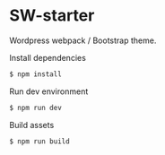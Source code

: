 # SW-starter
Wordpress webpack / Bootstrap theme.

Install dependencies
```sh
$ npm install
```
Run dev environment
```sh
$ npm run dev
```
Build assets
```sh
$ npm run build
```